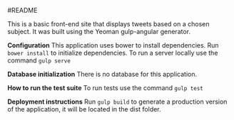 #README

This is a basic front-end site that displays tweets based on a chosen subject.  It was built using the Yeoman gulp-angular generator.

**Configuration**
This application uses bower to install dependencies.  Run `bower install` to initialize dependencies.  To run a server locally use the command `gulp serve`

**Database initialization**
There is no database for this application.

**How to run the test suite**
To run tests use the command `gulp test`

**Deployment instructions**
Run `gulp build` to generate a production version of the application, it will be located in the dist folder.
